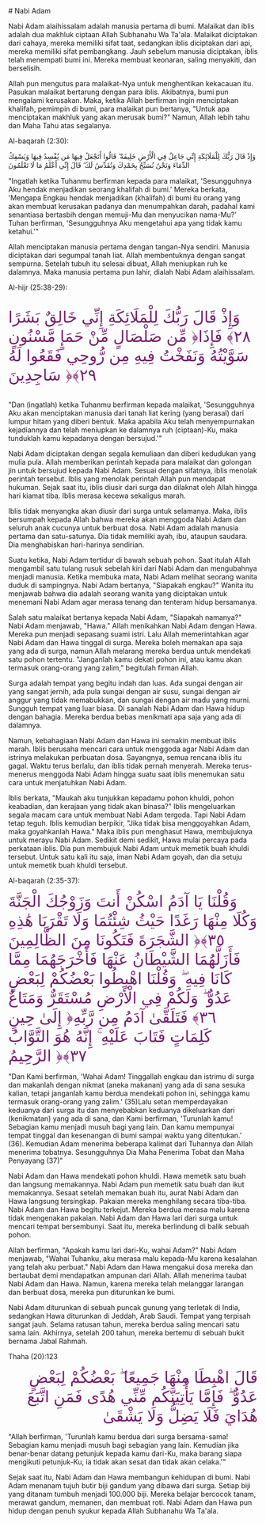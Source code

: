 <div markdown="1">
# Nabi Adam  

Nabi Adam alaihissalam adalah manusia pertama di bumi. Malaikat dan iblis adalah dua makhluk ciptaan Allah Subhanahu Wa Ta'ala. Malaikat diciptakan dari cahaya, mereka memiliki sifat taat, sedangkan iblis diciptakan dari api, mereka memiliki sifat pembangkang. Jauh sebelum manusia diciptakan, iblis telah menempati bumi ini. Mereka membuat keonaran, saling menyakiti, dan berselisih.

Allah pun mengutus para malaikat-Nya untuk menghentikan kekacauan itu. Pasukan malaikat bertarung dengan para iblis. Akibatnya, bumi pun mengalami kerusakan. Maka, ketika Allah berfirman ingin menciptakan khalifah, pemimpin di bumi, para malaikat pun bertanya, "Untuk apa menciptakan makhluk yang akan merusak bumi?" Namun, Allah lebih tahu dan Maha Tahu atas segalanya.

Al-baqarah (2:30): 

<p lang='ar' dir='rtl' align=right>

وَإِذْ قَالَ رَبُّكَ لِلْمَلَائِكَةِ إِنِّي جَاعِلٌ فِي الْأَرْضِ خَلِيفَةً ۖ قَالُوا أَتَجْعَلُ فِيهَا مَن يُفْسِدُ فِيهَا وَيَسْفِكُ الدِّمَاءَ وَنَحْنُ نُسَبِّحُ بِحَمْدِكَ وَنُقَدِّسُ لَكَ ۖ قَالَ إِنِّي أَعْلَمُ مَا لَا تَعْلَمُونَ 

</p>

"Ingatlah ketika Tuhanmu berfirman kepada para malaikat, 'Sesungguhnya Aku hendak menjadikan seorang khalifah di bumi.' Mereka berkata, 'Mengapa Engkau hendak menjadikan (khalifah) di bumi itu orang yang akan membuat kerusakan padanya dan menumpahkan darah, padahal kami senantiasa bertasbih dengan memuji-Mu dan menyucikan nama-Mu?' Tuhan berfirman, 'Sesungguhnya Aku mengetahui apa yang tidak kamu ketahui.'"

Allah menciptakan manusia pertama dengan tangan-Nya sendiri. Manusia diciptakan dari segumpal tanah liat. Allah membentuknya dengan sangat sempurna. Setelah tubuh itu selesai dibuat, Allah meniupkan ruh ke dalamnya. Maka manusia pertama pun lahir, dialah Nabi Adam alaihissalam.

Al-hijr (25:38-29):  

<font size=6 color="#77216F"> 
<p lang='ar' dir='rtl' align=right size>

وَإِذْ قَالَ رَبُّكَ لِلْمَلَائِكَةِ إِنِّي خَالِقٌ بَشَرًا مِّن صَلْصَالٍ مِّنْ حَمَإٍ مَّسْنُونٍ ‎﴿٢٨﴾‏ فَإِذَا سَوَّيْتُهُ وَنَفَخْتُ فِيهِ مِن رُّوحِي فَقَعُوا لَهُ سَاجِدِينَ ‎﴿٢٩﴾‏

</p></font>


"Dan (ingatlah) ketika Tuhanmu berfirman kepada malaikat, 'Sesungguhnya Aku akan menciptakan manusia dari tanah liat kering (yang berasal) dari lumpur hitam yang diberi bentuk. Maka apabila Aku telah menyempurnakan kejadiannya dan telah meniupkan ke dalamnya ruh (ciptaan)-Ku, maka tunduklah kamu kepadanya dengan bersujud.'"



Nabi Adam diciptakan dengan segala kemuliaan dan diberi kedudukan yang mulia pula. Allah memberikan perintah kepada para malaikat dan golongan jin untuk bersujud kepada Nabi Adam. Sesuai dengan sifatnya, iblis menolak perintah tersebut. Iblis yang menolak perintah Allah pun mendapat hukuman. Sejak saat itu, iblis diusir dari surga dan dilaknat oleh Allah hingga hari kiamat tiba. Iblis merasa kecewa sekaligus marah.

Iblis tidak menyangka akan diusir dari surga untuk selamanya. Maka, iblis bersumpah kepada Allah bahwa mereka akan menggoda Nabi Adam dan seluruh anak cucunya untuk berbuat dosa. Nabi Adam adalah manusia pertama dan satu-satunya. Dia tidak memiliki ayah, ibu, ataupun saudara. Dia menghabiskan hari-harinya sendirian.

Suatu ketika, Nabi Adam tertidur di bawah sebuah pohon. Saat itulah Allah mengambil satu tulang rusuk sebelah kiri dari Nabi Adam dan mengubahnya menjadi manusia. Ketika membuka mata, Nabi Adam melihat seorang wanita duduk di sampingnya. Nabi Adam bertanya, "Siapakah engkau?" Wanita itu menjawab bahwa dia adalah seorang wanita yang diciptakan untuk menemani Nabi Adam agar merasa tenang dan tenteram hidup bersamanya.

Salah satu malaikat bertanya kepada Nabi Adam, "Siapakah namanya?" Nabi Adam menjawab, "Hawa." Allah menikahkan Nabi Adam dengan Hawa. Mereka pun menjadi sepasang suami istri. Lalu Allah memerintahkan agar Nabi Adam dan Hawa tinggal di surga. Mereka boleh memakan apa saja yang ada di surga, namun Allah melarang mereka berdua untuk mendekati satu pohon tertentu. "Janganlah kamu dekati pohon ini, atau kamu akan termasuk orang-orang yang zalim," begitulah firman Allah.

Surga adalah tempat yang begitu indah dan luas. Ada sungai dengan air yang sangat jernih, ada pula sungai dengan air susu, sungai dengan air anggur yang tidak memabukkan, dan sungai dengan air madu yang murni. Sungguh tempat yang luar biasa. Di sanalah Nabi Adam dan Hawa hidup dengan bahagia. Mereka berdua bebas menikmati apa saja yang ada di dalamnya.

Namun, kebahagiaan Nabi Adam dan Hawa ini semakin membuat iblis marah. Iblis berusaha mencari cara untuk menggoda agar Nabi Adam dan istrinya melakukan perbuatan dosa. Sayangnya, semua rencana iblis itu gagal. Waktu terus berlalu, dan iblis tidak pernah menyerah. Mereka terus-menerus menggoda Nabi Adam hingga suatu saat iblis menemukan satu cara untuk menjatuhkan Nabi Adam.

Iblis berkata, "Maukah aku tunjukkan kepadamu pohon khuldi, pohon keabadian, dan kerajaan yang tidak akan binasa?" Iblis mengeluarkan segala macam cara untuk membuat Nabi Adam tergoda. Tapi Nabi Adam tetap teguh. Iblis kemudian berpikir, "Jika tidak bisa menggoyahkan Adam, maka goyahkanlah Hawa." Maka iblis pun menghasut Hawa, membujuknya untuk merayu Nabi Adam. Sedikit demi sedikit, Hawa mulai percaya pada perkataan iblis. Dia pun membujuk Nabi Adam untuk memetik buah khuldi tersebut. Untuk satu kali itu saja, iman Nabi Adam goyah, dan dia setuju untuk memetik buah khuldi tersebut.

Al-baqarah (2:35-37):

<p lang='ar' dir='rtl' align=right><font size=6 color="#77216F"> 


وَقُلْنَا يَا آدَمُ اسْكُنْ أَنتَ وَزَوْجُكَ الْجَنَّةَ وَكُلَا مِنْهَا رَغَدًا حَيْثُ شِئْتُمَا وَلَا تَقْرَبَا هَٰذِهِ الشَّجَرَةَ فَتَكُونَا مِنَ الظَّالِمِينَ ‎﴿٣٥﴾‏ فَأَزَلَّهُمَا الشَّيْطَانُ عَنْهَا فَأَخْرَجَهُمَا مِمَّا كَانَا فِيهِ ۖ وَقُلْنَا اهْبِطُوا بَعْضُكُمْ لِبَعْضٍ عَدُوٌّ ۖ وَلَكُمْ فِي الْأَرْضِ مُسْتَقَرٌّ وَمَتَاعٌ إِلَىٰ حِينٍ ‎﴿٣٦﴾‏ فَتَلَقَّىٰ آدَمُ مِن رَّبِّهِ كَلِمَاتٍ فَتَابَ عَلَيْهِ ۚ إِنَّهُ هُوَ التَّوَّابُ الرَّحِيمُ ‎﴿٣٧﴾‏

</font></p>



"Dan Kami berfirman, 'Wahai Adam! Tinggallah engkau dan istrimu di surga dan makanlah dengan nikmat (aneka makanan) yang ada di sana sesuka kalian, tetapi janganlah kamu berdua mendekati pohon ini, sehingga kamu termasuk orang-orang yang zalim.' (35)Lalu setan memperdayakan keduanya dari surga itu dan menyebabkan keduanya dikeluarkan dari (kenikmatan) yang ada di sana, dan Kami berfirman, 'Turunlah kamu! Sebagian kamu menjadi musuh bagi yang lain. Dan kamu mempunyai tempat tinggal dan kesenangan di bumi sampai waktu yang ditentukan.' (36). Kemudian Adam menerima beberapa kalimat dari Tuhannya dan Allah menerima tobatnya. Sesungguhnya Dia Maha Penerima Tobat dan Maha Penyayang (37)"

Nabi Adam dan Hawa mendekati pohon khuldi. Hawa memetik satu buah dan langsung memakannya. Nabi Adam pun memetik satu buah dan ikut memakannya. Sesaat setelah memakan buah itu, aurat Nabi Adam dan Hawa langsung tersingkap. Pakaian mereka menghilang secara tiba-tiba. Nabi Adam dan Hawa begitu terkejut. Mereka berdua merasa malu karena tidak mengenakan pakaian. Nabi Adam dan Hawa lari dari surga untuk mencari tempat bersembunyi. Saat itu, mereka berlindung di balik sebuah pohon.

Allah berfirman, "Apakah kamu lari dari-Ku, wahai Adam?" Nabi Adam menjawab, "Wahai Tuhanku, aku merasa malu kepada-Mu karena kesalahan yang telah aku perbuat." Nabi Adam dan Hawa mengakui dosa mereka dan bertaubat demi mendapatkan ampunan dari Allah. Allah menerima taubat Nabi Adam dan Hawa. Namun, karena mereka telah melanggar larangan dan berbuat dosa, mereka pun diturunkan ke bumi.

Nabi Adam diturunkan di sebuah puncak gunung yang terletak di India, sedangkan Hawa diturunkan di Jeddah, Arab Saudi. Tempat yang terpisah sangat jauh. Selama ratusan tahun, mereka berdua saling mencari satu sama lain. Akhirnya, setelah 200 tahun, mereka bertemu di sebuah bukit bernama Jabal Rahmah.

Thaha (20):123 

<p lang='ar' dir='rtl' align=right><font size=6 color="#77216F"> 
 قَالَ اهْبِطَا مِنْهَا جَمِيعًا ۖ بَعْضُكُمْ لِبَعْضٍ عَدُوٌّ ۖ فَإِمَّا يَأْتِيَنَّكُم مِّنِّي هُدًى فَمَنِ اتَّبَعَ هُدَايَ فَلَا يَضِلُّ وَلَا يَشْقَىٰ
</font>
</p>

"Allah berfirman, 'Turunlah kamu berdua dari surga bersama-sama! Sebagian kamu menjadi musuh bagi sebagian yang lain. Kemudian jika benar-benar datang petunjuk kepada kamu dari-Ku, maka barang siapa mengikuti petunjuk-Ku, ia tidak akan sesat dan tidak akan celaka.'"

Sejak saat itu, Nabi Adam dan Hawa membangun kehidupan di bumi. Nabi Adam menanam tujuh butir biji gandum yang dibawa dari surga. Setiap biji yang ditanam tumbuh menjadi 100.000 biji. Mereka belajar bercocok tanam, merawat gandum, memanen, dan membuat roti. Nabi Adam dan Hawa pun hidup dengan penuh syukur kepada Allah Subhanahu Wa Ta'ala.

</div>